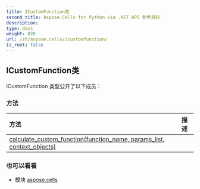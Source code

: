 ```yaml
---
title: ICustomFunction类
second_title: Aspose.Cells for Python via .NET API 参考资料
description:
type: docs
weight: 820
url: /zh/aspose.cells/icustomfunction/
is_root: false
---
```

## ICustomFunction类


ICustomFunction 类型公开了以下成员：

### 方法
|方法|描述|
| :- | :- |
| [calculate_custom_function(function_name, params_list, context_objects)](/cells/python-net/zh/aspose.cells/icustomfunction/calculate_custom_function/#str-list-list) |  |



### 也可以看看
* 模块 [aspose.cells](..)
